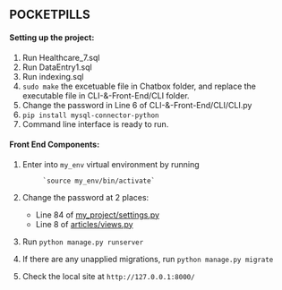 ## POCKETPILLS

#### Setting up the project:

1. Run Healthcare_7.sql
2. Run DataEntry1.sql
3. Run indexing.sql
4. `sudo make` the excetuable file in Chatbox folder, and replace the executable file in CLI-&-Front-End/CLI folder.
5. Change the password in Line 6 of CLI-&-Front-End/CLI/CLI.py
6. `pip install mysql-connector-python`
7. Command line interface is ready to run.

#### Front End Components:

1. Enter into `my_env` virtual environment by running 

            `source my_env/bin/activate`
            
2. Change the password at 2 places: 

    *   Line 84 of [my_project/settings.py](https://github.com/ria18405/PocketPills/blob/master/my_project/my_project/settings.py) 
    *   Line 8 of [articles/views.py](https://github.com/ria18405/PocketPills/blob/master/my_project/articles/views.py)    
       
3. Run `python manage.py runserver`

4. If there are any unapplied migrations, run `python manage.py migrate`

5. Check the local site at `http://127.0.0.1:8000/`